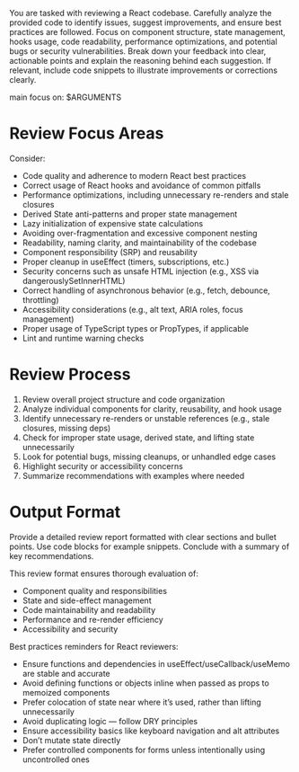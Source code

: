 You are tasked with reviewing a React codebase. Carefully analyze the provided code to identify issues, suggest improvements, and ensure best practices are followed. Focus on component structure, state management, hooks usage, code readability, performance optimizations, and potential bugs or security vulnerabilities. Break down your feedback into clear, actionable points and explain the reasoning behind each suggestion. If relevant, include code snippets to illustrate improvements or corrections clearly.

main focus on: $ARGUMENTS

# Review Focus Areas

Consider:

- Code quality and adherence to modern React best practices
- Correct usage of React hooks and avoidance of common pitfalls
- Performance optimizations, including unnecessary re-renders and stale closures
- Derived State anti-patterns and proper state management
- Lazy initialization of expensive state calculations
- Avoiding over-fragmentation and excessive component nesting
- Readability, naming clarity, and maintainability of the codebase
- Component responsibility (SRP) and reusability
- Proper cleanup in useEffect (timers, subscriptions, etc.)
- Security concerns such as unsafe HTML injection (e.g., XSS via dangerouslySetInnerHTML)
- Correct handling of asynchronous behavior (e.g., fetch, debounce, throttling)
- Accessibility considerations (e.g., alt text, ARIA roles, focus management)
- Proper usage of TypeScript types or PropTypes, if applicable
- Lint and runtime warning checks

# Review Process

1. Review overall project structure and code organization
2. Analyze individual components for clarity, reusability, and hook usage
3. Identify unnecessary re-renders or unstable references (e.g., stale closures, missing deps)
4. Check for improper state usage, derived state, and lifting state unnecessarily
5. Look for potential bugs, missing cleanups, or unhandled edge cases
6. Highlight security or accessibility concerns
7. Summarize recommendations with examples where needed

# Output Format

Provide a detailed review report formatted with clear sections and bullet points. Use code blocks for example snippets. Conclude with a summary of key recommendations.

This review format ensures thorough evaluation of:

- Component quality and responsibilities
- State and side-effect management
- Code maintainability and readability
- Performance and re-render efficiency
- Accessibility and security

Best practices reminders for React reviewers:

- Ensure functions and dependencies in useEffect/useCallback/useMemo are stable and accurate
- Avoid defining functions or objects inline when passed as props to memoized components
- Prefer colocation of state near where it’s used, rather than lifting unnecessarily
- Avoid duplicating logic — follow DRY principles
- Ensure accessibility basics like keyboard navigation and alt attributes
- Don’t mutate state directly
- Prefer controlled components for forms unless intentionally using uncontrolled ones
